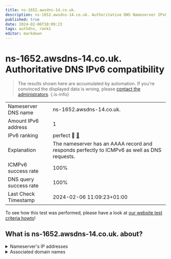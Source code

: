 ```yaml
---
title: ns-1652.awsdns-14.co.uk.
description: ns-1652.awsdns-14.co.uk. Authoritative DNS Nameserver IPv6 compatibility
published: true
date: 2024-02-06T10:09:23
tags: authdns, rank1
editor: markdown
---
```


# ns-1652.awsdns-14.co.uk. Authoritative DNS IPv6 compatibility

> The results shown here are accumulated by automation. If you're convinced the displayed data is wrong, please [contact the administrators](/howto/chat). 
{.is-info}




|   |   |
| - | - |
| Nameserver DNS name | ns-1652.awsdns-14.co.uk.
| Amount IPv6 address | 1
| IPv6 ranking | perfect :1st_place_medal: [🔗](/howto/ranking) |
| Explanation | The nameserver has an AAAA record and responds perfectly to ICMPv6 as well as DNS requests. |
| ICMPv6 success rate | 100%|
| DNS query success rate | 100% |
| Last Check Timestamp | 2024-02-06 11:09:23+01:00 |

To see how this test was performed, please have a look at [our website test criteria howto](/howto/testcriteria/authdns)!


## What is ns-1652.awsdns-14.co.uk. about?




<details>
<summary>Nameserver's IP addresses</summary>

2600:9000:5306:7400::1

</details>



<details>
<summary>Associated domain names</summary>

www.doopedia.co.kr

www.nytimes.com

</details>
